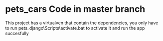 # pets_cars Code in master branch
This project has a virtualven that contain the dependencies, you only have to run pets_django\Scripts\activate.bat to activate it and run the app succesfully
